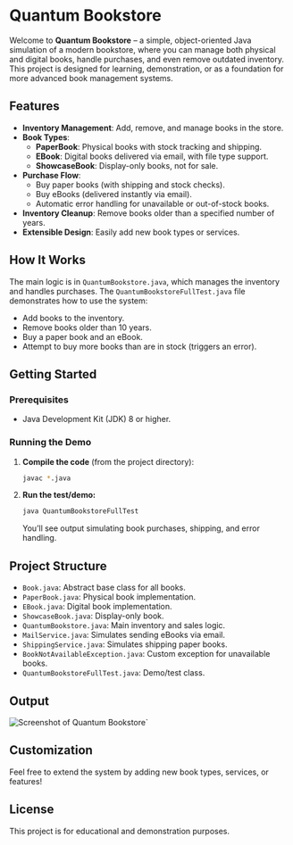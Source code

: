 # Quantum Bookstore

Welcome to **Quantum Bookstore** – a simple, object-oriented Java simulation of a modern bookstore, where you can manage both physical and digital books, handle purchases, and even remove outdated inventory. This project is designed for learning, demonstration, or as a foundation for more advanced book management systems.

## Features

- **Inventory Management**: Add, remove, and manage books in the store.
- **Book Types**:
  - **PaperBook**: Physical books with stock tracking and shipping.
  - **EBook**: Digital books delivered via email, with file type support.
  - **ShowcaseBook**: Display-only books, not for sale.
- **Purchase Flow**:
  - Buy paper books (with shipping and stock checks).
  - Buy eBooks (delivered instantly via email).
  - Automatic error handling for unavailable or out-of-stock books.
- **Inventory Cleanup**: Remove books older than a specified number of years.
- **Extensible Design**: Easily add new book types or services.

## How It Works

The main logic is in `QuantumBookstore.java`, which manages the inventory and handles purchases. The `QuantumBookstoreFullTest.java` file demonstrates how to use the system:

- Add books to the inventory.
- Remove books older than 10 years.
- Buy a paper book and an eBook.
- Attempt to buy more books than are in stock (triggers an error).

## Getting Started

### Prerequisites

- Java Development Kit (JDK) 8 or higher.

### Running the Demo

1. **Compile the code** (from the project directory):

   ```sh
   javac *.java
   ```

2. **Run the test/demo:**

   ```sh
   java QuantumBookstoreFullTest
   ```

   You’ll see output simulating book purchases, shipping, and error handling.

## Project Structure

- `Book.java`: Abstract base class for all books.
- `PaperBook.java`: Physical book implementation.
- `EBook.java`: Digital book implementation.
- `ShowcaseBook.java`: Display-only book.
- `QuantumBookstore.java`: Main inventory and sales logic.
- `MailService.java`: Simulates sending eBooks via email.
- `ShippingService.java`: Simulates shipping paper books.
- `BookNotAvailableException.java`: Custom exception for unavailable books.
- `QuantumBookstoreFullTest.java`: Demo/test class.

##  Output

![Screenshot of Quantum Bookstore](Screenshot%202025-07-08%20200044.png)`

## Customization

Feel free to extend the system by adding new book types, services, or features!

## License

This project is for educational and demonstration purposes. 
